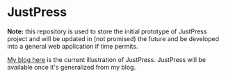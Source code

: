 # JustPress

**Note:** this repository is used to store the initial prototype of JustPress project and will be updated in (not promised) the future and be developed into a general web application if time permits.

[My blog here](https://github.com/Subilan/Blog) is the current illustration of JustPress. JustPress will be available once it's generalized from my blog.
